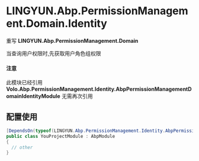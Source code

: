 # LINGYUN.Abp.PermissionManagement.Domain.Identity

重写 **LINGYUN.Abp.PermissionManagement.Domain**

当查询用户权限时,先获取用户角色组权限

#### 注意

此模块已经引用 **Volo.Abp.PermissionManagement.Identity.AbpPermissionManagementDomainIdentityModule** 无需再次引用

## 配置使用


```csharp
[DependsOn(typeof(LINGYUN.Abp.PermissionManagement.Identity.AbpPermissionManagementDomainIdentityModule))]
public class YouProjectModule : AbpModule
{
  // other
}
